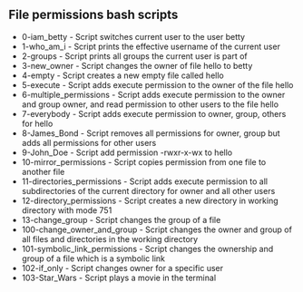## File permissions bash scripts
+ 0-iam_betty - Script switches current user to the user betty
+ 1-who_am_i - Script prints the effective username of the current user
+ 2-groups - Script prints all groups the current user is part of
+ 3-new_owner - Script changes the owner of file hello to betty
+ 4-empty - Script creates a new empty file called hello
+ 5-execute - Script adds execute permission to the owner of the file hello
+ 6-multiple_permissions - Script adds execute permission to the owner and group owner, and read permission to other users to the file hello
+ 7-everybody - Script adds execute permission to owner, group, others for hello
+ 8-James_Bond - Script removes all permissions for owner, group but adds all permissions for other users
+ 9-John_Doe - Script add permission -rwxr-x-wx to hello
+ 10-mirror_permissions - Script copies permission from one file to another file
+ 11-directories_permissions - Script adds execute permission to all subdirectories of the current directory for owner and all other users
+ 12-directory_permissions - Script creates a new directory in working directory with mode 751
+ 13-change_group - Script changes the group of a file
+ 100-change_owner_and_group - Script changes the owner and group of all files and directories in the working directory
+ 101-symbolic_link_permissions - Script changes the ownership and group of a file which is a symbolic link
+ 102-if_only - Script changes owner for a specific user
+ 103-Star_Wars - Script plays a movie in the terminal
